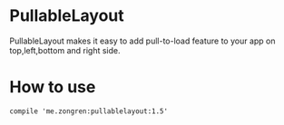 # PullableLayout
PullableLayout makes it easy to add pull-to-load feature to your app on top,left,bottom and right side.

# How to use

```
compile 'me.zongren:pullablelayout:1.5'
```
